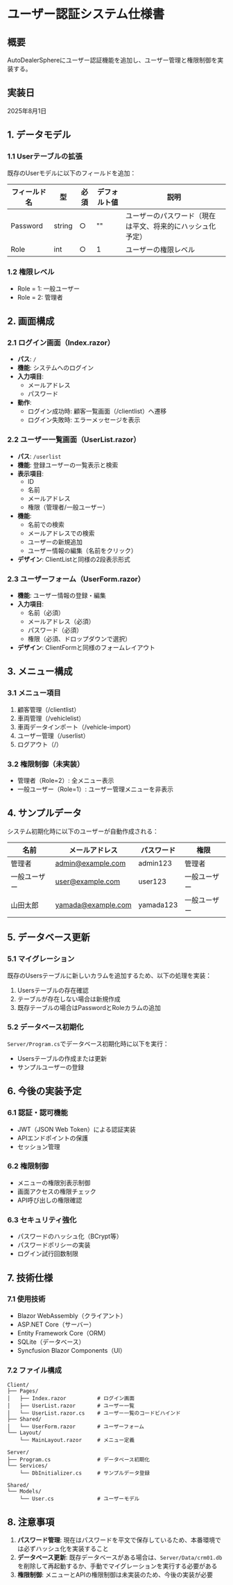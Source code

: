 # ユーザー認証システム仕様書

## 概要
AutoDealerSphereにユーザー認証機能を追加し、ユーザー管理と権限制御を実装する。

## 実装日
2025年8月1日

## 1. データモデル

### 1.1 Userテーブルの拡張
既存のUserモデルに以下のフィールドを追加：

| フィールド名 | 型 | 必須 | デフォルト値 | 説明 |
|------------|---|-----|------------|------|
| Password | string | ○ | "" | ユーザーのパスワード（現在は平文、将来的にハッシュ化予定） |
| Role | int | ○ | 1 | ユーザーの権限レベル |

### 1.2 権限レベル
- Role = 1: 一般ユーザー
- Role = 2: 管理者

## 2. 画面構成

### 2.1 ログイン画面（Index.razor）
- **パス**: `/`
- **機能**: システムへのログイン
- **入力項目**:
  - メールアドレス
  - パスワード
- **動作**:
  - ログイン成功時: 顧客一覧画面（/clientlist）へ遷移
  - ログイン失敗時: エラーメッセージを表示

### 2.2 ユーザー一覧画面（UserList.razor）
- **パス**: `/userlist`
- **機能**: 登録ユーザーの一覧表示と検索
- **表示項目**:
  - ID
  - 名前
  - メールアドレス
  - 権限（管理者/一般ユーザー）
- **機能**:
  - 名前での検索
  - メールアドレスでの検索
  - ユーザーの新規追加
  - ユーザー情報の編集（名前をクリック）
- **デザイン**: ClientListと同様の2段表示形式

### 2.3 ユーザーフォーム（UserForm.razor）
- **機能**: ユーザー情報の登録・編集
- **入力項目**:
  - 名前（必須）
  - メールアドレス（必須）
  - パスワード（必須）
  - 権限（必須、ドロップダウンで選択）
- **デザイン**: ClientFormと同様のフォームレイアウト

## 3. メニュー構成

### 3.1 メニュー項目
1. 顧客管理（/clientlist）
2. 車両管理（/vehiclelist）
3. 車両データインポート（/vehicle-import）
4. ユーザー管理（/userlist）
5. ログアウト（/）

### 3.2 権限制御（未実装）
- 管理者（Role=2）: 全メニュー表示
- 一般ユーザー（Role=1）: ユーザー管理メニューを非表示

## 4. サンプルデータ

システム初期化時に以下のユーザーが自動作成される：

| 名前 | メールアドレス | パスワード | 権限 |
|-----|--------------|-----------|------|
| 管理者 | admin@example.com | admin123 | 管理者 |
| 一般ユーザー | user@example.com | user123 | 一般ユーザー |
| 山田太郎 | yamada@example.com | yamada123 | 一般ユーザー |

## 5. データベース更新

### 5.1 マイグレーション
既存のUsersテーブルに新しいカラムを追加するため、以下の処理を実装：

1. Usersテーブルの存在確認
2. テーブルが存在しない場合は新規作成
3. 既存テーブルの場合はPasswordとRoleカラムの追加

### 5.2 データベース初期化
`Server/Program.cs`でデータベース初期化時に以下を実行：
- Usersテーブルの作成または更新
- サンプルユーザーの登録

## 6. 今後の実装予定

### 6.1 認証・認可機能
- JWT（JSON Web Token）による認証実装
- APIエンドポイントの保護
- セッション管理

### 6.2 権限制御
- メニューの権限別表示制御
- 画面アクセスの権限チェック
- API呼び出しの権限確認

### 6.3 セキュリティ強化
- パスワードのハッシュ化（BCrypt等）
- パスワードポリシーの実装
- ログイン試行回数制限

## 7. 技術仕様

### 7.1 使用技術
- Blazor WebAssembly（クライアント）
- ASP.NET Core（サーバー）
- Entity Framework Core（ORM）
- SQLite（データベース）
- Syncfusion Blazor Components（UI）

### 7.2 ファイル構成
```
Client/
├── Pages/
│   ├── Index.razor          # ログイン画面
│   ├── UserList.razor       # ユーザー一覧
│   └── UserList.razor.cs    # ユーザー一覧のコードビハインド
├── Shared/
│   └── UserForm.razor       # ユーザーフォーム
└── Layout/
    └── MainLayout.razor     # メニュー定義

Server/
├── Program.cs               # データベース初期化
└── Services/
    └── DbInitializer.cs     # サンプルデータ登録

Shared/
└── Models/
    └── User.cs              # ユーザーモデル
```

## 8. 注意事項

1. **パスワード管理**: 現在はパスワードを平文で保存しているため、本番環境では必ずハッシュ化を実装すること
2. **データベース更新**: 既存データベースがある場合は、`Server/Data/crm01.db`を削除して再起動するか、手動でマイグレーションを実行する必要がある
3. **権限制御**: メニューとAPIの権限制御は未実装のため、今後の実装が必要